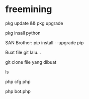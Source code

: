 # freemining

pkg update && pkg upgrade

pkg insall python

SAN Brother:
pip install --upgrade pip

Buat file git lalu...

git clone file yang dibuat

ls

php cfg.php

php bot.php
